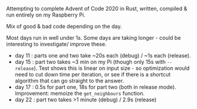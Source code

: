 Attempting to complete Advent of Code 2020 in Rust, written, compiled & run entirely on my Raspberry Pi.

Mix of good & bad code depending on the day.

Most days run in well under 1s.  Some days are taking longer - could be interesting to investigate/ improve these.

- day 11 : parts one and two take ~20s each (debug) / ~1s each (release).
- day 15 : part two takes ~3 min on my Pi (though only 15s with `--release`).  Test shows this is linear on input size - so optimization would need to cut down time per iteration, or see if there is a shortcut algorithm that can go straight to the answer.
- day 17 : 0.5s for part one, 18s for part two (both in release mode).  Improvement: memoize the `get_neighbours` function.
- day 22 : part two takes >1 minute (debug) / 2.9s (release)
